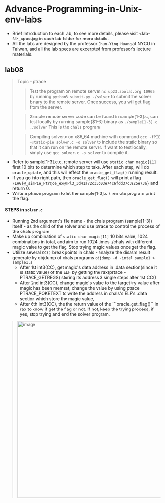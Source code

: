 # Advance-Programming-in-Unix-env-labs
* Brief Introduction to each lab, to see more details, please visit \<lab-N\>_spec.jpg in each lab folder for more details.
* All the labs are designed by the professor ```Chun-Ying Huang``` at NYCU in Taiwan, and all the lab specs are excerpted from professor's lecture materials.

## lab08
> Topic - ptrace
>> Test the program on remote server ```nc up23.zoolab.org 10965``` by running ```python3 submit.py ./solver``` to submit the solver binary to the remote server. Once success, you will get flag from the server.
> 
>> Sample remote server code can be found in sample[1-3].c, can test locally by running sample{$1-3} binary as ```./sample[1-3].c ./solver``` This is the ```chals``` program
>
>> Compiling solver.c on x86_64 machine with command ```gcc -fPIE -static-pie solver.c -o solver``` to include the static binary so that it can run on the remote server. If want to test locally, simply use ```gcc solver.c -o solver``` to compile it.
* Refer to sample[1-3].c.c, remote server will use ```static char magic[11]``` first 10 bits to determine which step to take. After each step, will do ```oracle_update```, and this will effect the ```oracle_get_flag()``` running result.
* If you go into right path, then ```oracle_get_flag()``` will print a flag ```FLAG{@_simP1e_Ptr@ce_ex@mPl3_3d41a72c35c03e74c6fdd37c3225e73a}``` and return 0.
* Write a ptrace program to let the sample[1-3].c / remote program print the flag.
#### STEPS in ```solver.c```
  * Running 2nd argument's file name - the chals program (sample[1-3]) itself - as the child of the solver and use ptrace to control the process of the chals program
  * Make up combination of ```static char magic[11]``` 10 bits value, 1024 combinations in total, and aim to run 1024 times ./chals with different magic value to get the flag. Stop trying magic values once get the flag.
  * Utilize several ```CC()``` break points in chals - analyze the disasm result generate by objdump of chals programs ```objdump -d -intel sample1 > sample1.s```
    * After 1st int3(CC), get magic's data address in .data section(since it is static value) of the ELF by getting the rax(prtace - PTRACE_GETREGS) storing its address 3 single steps after 1st CC()
    * After 2nd int3(CC), change magic's value to the target try value after magic has been memset, change the value by using ptrace PTRACE_POKETEXT to write the address in chals's ELF's .data section which store the magic value,
    * After 6th int3(CC), the the return value of the ```oracle_get_flag()`` in rax to know if get the flag or not. If not, keep the trying process, if yes, stop trying and end the solver program.
> <img width="572" alt="image" src="https://github.com/yoonaiu/Advance-Programming-in-Unix-env-labs/assets/73454628/74ef6137-72da-4a81-bfe7-7320bf26b306">


  
